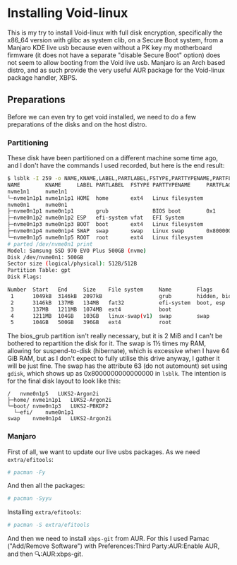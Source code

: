 # Installing Void-linux
This is my try to install Void-linux with full disk encryption, specifically the x86_64 version with glibc as system clib, on a Secure Boot system, from a Manjaro KDE live usb because even without a PK key my motherboard firmware (it does not have a separate "disable Secure Boot" option) does not seem to allow booting from the Void live usb. Manjaro is an Arch based distro, and as such provide the very useful AUR package for the Void-linux package handler, XBPS.
## Preparations
Before we can even try to get void installed, we need to do a few preparations of the disks and on the host distro.
### Partitioning
These disk have been partitioned on a different machine some time ago, and I don't have the commands I used recorded, but here is the end result:
```bash
$ lsblk -I 259 -o NAME,KNAME,LABEL,PARTLABEL,FSTYPE,PARTTYPENAME,PARTFLAGS
NAME        KNAME     LABEL PARTLABEL  FSTYPE PARTTYPENAME     PARTFLAGS
nvme1n1     nvme1n1                                            
└─nvme1n1p1 nvme1n1p1 HOME  home       ext4   Linux filesystem 
nvme0n1     nvme0n1                                            
├─nvme0n1p1 nvme0n1p1       grub              BIOS boot        0x1
├─nvme0n1p2 nvme0n1p2 ESP   efi-system vfat   EFI System       
├─nvme0n1p3 nvme0n1p3 BOOT  boot       ext4   Linux filesystem 
├─nvme0n1p4 nvme0n1p4 SWAP  swap       swap   Linux swap       0x8000000000000000
└─nvme0n1p5 nvme0n1p5 ROOT  root       ext4   Linux filesystem 
# parted /dev/nvme0n1 print
Model: Samsung SSD 970 EVO Plus 500GB (nvme)
Disk /dev/nvme0n1: 500GB
Sector size (logical/physical): 512B/512B
Partition Table: gpt
Disk Flags: 

Number  Start   End     Size    File system     Name        Flags
 1      1049kB  3146kB  2097kB                  grub        hidden, bios_grub
 2      3146kB  137MB   134MB   fat32           efi-system  boot, esp
 3      137MB   1211MB  1074MB  ext4            boot
 4      1211MB  104GB   103GB   linux-swap(v1)  swap        swap
 5      104GB   500GB   396GB   ext4            root

```
The bios_grub partition isn't really necessary, but it is 2 MiB and I can't be bothered to repartition the disk for it. The swap is 1½ times my RAM, allowing for suspend-to-disk (hibernate), which is excessive when I have 64 GiB RAM, but as I don't expect to fully utilise this drive anyway, I gather it will be just fine. The swap has the attribute 63 (do not automount) set using `gdisk`, which shows up as 0x8000000000000000 in `lsblk`.
The intention is for the final disk layout to look like this:
```
/	nvme0n1p5	LUKS2-Argon2i
├─home/	nvme1n1p1	LUKS2-Argon2i
└─boot/	nvme0n1p3	LUKS2-PBKDF2
  └─efi/	nvme0n1p1	
swap	nvme0n1p4	LUKS2-Argon2i
```
### Manjaro 
First of all, we want to update our live usbs packages. As we need `extra/efitools`:
```bash
# pacman -Fy
```
And then all the packages:
```bash
# pacman -Syyu
```
Installing `extra/efitools`:
```bash
# pacman -S extra/efitools
```
And then we need to install `xbps-git` from AUR. For this I used Pamac ("Add/Remove Software") with Preferences:Third Party:AUR:Enable AUR, and then 🔍:AUR:xbps-git.



